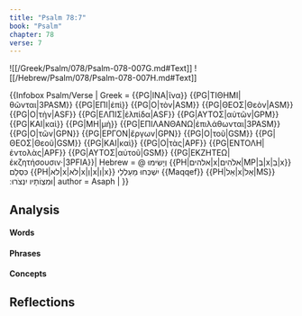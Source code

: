 ```yaml
---
title: "Psalm 78:7"
book: "Psalm"
chapter: 78
verse: 7
---
```

![[/Greek/Psalm/078/Psalm-078-007G.md#Text]]
![[/Hebrew/Psalm/078/Psalm-078-007H.md#Text]]

{{Infobox Psalm/Verse |
  Greek = {{PG|ΙΝΑ|ἵνα}} {{PG|ΤΙΘΗΜΙ|θῶνται|3PASM}} {{PG|ΕΠΙ|ἐπὶ}} {{PG|Ο|τὸν|ASM}} {{PG|ΘΕΟΣ|Θεὸν|ASM}} {{PG|Ο|τὴν|ASF}} {{PG|ΕΛΠΙΣ|ἐλπίδα|ASF}} {{PG|ΑΥΤΟΣ|αὐτῶν|GPM}} {{PG|ΚΑΙ|καὶ}} {{PG|ΜΗ|μὴ}} {{PG|ΕΠΙΛΑΝΘΑΝΩ|ἐπιλάθωνται|3PASM}} {{PG|Ο|τῶν|GPN}} {{PG|ΕΡΓΟΝ|ἔργων|GPN}} {{PG|Ο|τοῦ|GSM}} {{PG|ΘΕΟΣ|Θεοῦ|GSM}} {{PG|ΚΑΙ|καὶ}} {{PG|Ο|τὰς|APF}} {{PG|ΕΝΤΟΛΗ|ἐντολὰς|APF}} {{PG|ΑΥΤΟΣ|αὐτοῦ|GSM}} {{PG|ΕΚΖΗΤΕΩ|ἐκζητήσουσιν·|3PFIA}}|
  Hebrew = @
וְיָשִׂימוּ
{{PH|אלהים|x|אלֹהִים|MP|בְּ|x|בֵ|x}}
כִּסְלָם
{{PH|לא|x|לֹא|x|וְ|x|וְ|x}}
יִשְׁכְּחוּ
מַעַלְלֵי
{{Maqqef}} {{PH|אֵל|x|אֵל|MS}}
וּמִצְוֹתָיו
יִנְצֹרוּ
׃|
  author = Asaph |
}}

## Analysis

#### Words

#### Phrases

#### Concepts

## Reflections
